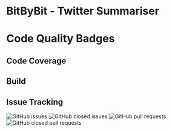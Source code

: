 # BitByBit - Twitter Summariser

# Code Quality Badges

## Code Coverage

## Build

## Issue Tracking
![GitHub issues](https://img.shields.io/github/issues/COS301-SE-2022/Twitter-Summariser?style=for-the-badge)
![GitHub closed issues](https://img.shields.io/github/issues-closed/COS301-SE-2022/Twitter-Summariser?color=red&style=for-the-badge)
![GitHub pull requests](https://img.shields.io/github/issues-pr/COS301-SE-2022/Twitter-Summariser?style=for-the-badge)
![GitHub closed pull requests](https://img.shields.io/github/issues-pr-closed/COS301-SE-2022/Twitter-Summariser?style=for-the-badge)




